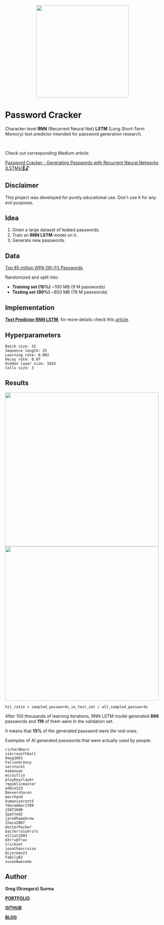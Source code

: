 <h3 align="center">
  <img src="assets/password_cracker_icon_web.png" width="300">
</h3>

# Password Cracker
Character-level **RNN** (Recurrent Neural Net) **LSTM** (Long Short-Term Memory) text predictor intended for password generation research.

<br>

Check out corresponding Medium article:

[Password Cracker - Generating Passwords with Recurrent Neural Networks (LSTMs)🔑🔓](https://towardsdatascience.com/password-cracker-generating-passwords-with-recurrent-neural-networks-lstms-9583714a3310)


## Disclaimer
This project was developed for purely educational use. Don't use it for any evil purposes.

## Idea
1. Given a large dataset of leaked passwords.
2. Train an **RNN LSTM** model on it.
3. Generate new passwords.

## Data
[Top 85 million WPA (Wi-Fi) Passwords](https://github.com/berzerk0/Probable-Wordlists/tree/master/Real-Passwords/WPA-Length)

Randomized and split into:

* **Training set (10%)** ~100 MB (9 M passwords)
* **Testing set (90%)** ~850 MB (76 M passwords)


## Implementation
[**Text Predictor RNN LSTM**](https://github.com/gsurma/text_predictor), for more details check this [article](https://towardsdatascience.com/text-predictor-generating-rap-lyrics-with-recurrent-neural-networks-lstms-c3a1acbbda79). 


## Hyperparameters
	Batch size: 32
	Sequence length: 25
	Learning rate: 0.002
	Decay rate: 0.97
	Hidden layer size: 1024
	Cells size: 3


## Results
<img src="assets/loss.png" width="500">

<img src="assets/hit_ratio.png" width="500">

`hit_ratio = sampled_passwords_in_test_set / all_sampled_passwords`


After 100 thousands of learning iterations, RNN LSTM model generated **896** passwords and **119** of them were in the validation set. 

It means that **13%** of the generated password were *the real ones*.

Examples of AI generated passwords that were actually used by people:

	richardmars
	sierrasoftball
	8aug1863
	FalconGroovy
	verstockt
	hakensen
	mccaitlin
	playboyslayer
	republicmaster
	eddie123
	Denversharon
	marchand
	humaniseront5
	7december1789
	15071600
	Spatted2
	jaredhomebrew
	choco2007
	doctorPacker
	bac7er!o1o9!s7s
	elliot1993
	d3r!v@7!on
	trickset
	jonathancruise
	mcjordan23
	Family82
	susanAwesome
	
## Author

**Greg (Grzegorz) Surma**

[**PORTFOLIO**](https://gsurma.github.io)

[**GITHUB**](https://github.com/gsurma)

[**BLOG**](https://medium.com/@gsurma)


